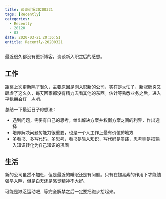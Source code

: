 ```yaml
---
title: 谈谈近况20200321
tags: [Recently]
categories:
  - Recently
  - 20120
  - 03
date: 2020-03-21 20:36:51
entitle: Recently-20200321
---
```


最近很久都没有更新博客，谈谈新入职之后的感想。

<!--more-->

## 工作

距离上次更新隔了很久，主要原因是刚入职新的公司，实在是太忙了，新冠肺炎又肆虐了这么久，每天回家都没有精力去看其他的东西。估计等熟悉业务之后，进入平稳期会好一点吧。

总结一下最近日子的想法：
* 遇到问题，需要有自己的思考，给出解决方案并权衡方案之间的利弊，作出选择
* 培养解决问题的能力很重要，也是一个人工作上最有价值的地方
* 多看书、多写代码、多思考，看书是输入知识，写代码是实践，思考则是把输入知识转化为自己知识的巩固

## 生活

新的公司虽然不加班，但是最近的睡眠还是有问题。只有在褪黑素的作用下才能勉强早入睡，但是白天还是感觉精神不大好。

可能是缺乏运动吧，等完全解禁之后一定要把跑步拾起来。
